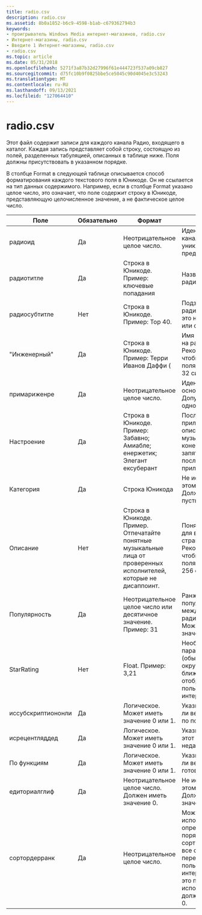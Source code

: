 ```yaml
---
title: radio.csv
description: radio.csv
ms.assetid: 8b0a1852-b6c9-4598-b1ab-c679362794b3
keywords:
- проигрыватель Windows Media интернет-магазинов, radio.csv
- Интернет-магазины, radio.csv
- Введите 1 Интернет-магазины, radio.csv
- radio.csv
ms.topic: article
ms.date: 05/31/2018
ms.openlocfilehash: 5271f3a87b32d27996f61e444723f537a09cb827
ms.sourcegitcommit: d75fc10b9f0825bbe5ce5045c90d4045e3c53243
ms.translationtype: MT
ms.contentlocale: ru-RU
ms.lasthandoff: 09/13/2021
ms.locfileid: "127064410"
---
```

# <a name="radiocsv"></a>radio.csv

Этот файл содержит записи для каждого канала Радио, входящего в каталог. Каждая запись представляет собой строку, состоящую из полей, разделенных табуляцией, описанных в таблице ниже. Поля должны присутствовать в указанном порядке.

В столбце Format в следующей таблице описывается способ форматирования каждого текстового поля в Юникоде. Он не ссылается на тип данных содержимого. Например, если в столбце Format указано целое число, это означает, что поле содержит строку в Юникоде, представляющую целочисленное значение, а не фактическое целое число.



| Поле              | Обязательно | Формат                                                                                                               | Описание                                                                                                                        |
|--------------------|----------|----------------------------------------------------------------------------------------------------------------------|------------------------------------------------------------------------------------------------------------------------------------|
| радиоид            | Да      | Неотрицательное целое число.                                                                                                | Идентификатор для канала Радио, уникальный в пределах radio.csv.                                                                             |
| радиотитле         | Да      | Строка в Юникоде. Пример: ключевые попадания<br/>                                                                    | Название канала радио.                                                                                                                  |
| радиосубтитле      | Нет       | Строка в Юникоде. Пример: Top 40.                                                                                     | Подзаголовок радиоканала. Часто это название жанра или субженре.                                                                               |
| "Инженерный"         | Да      | Строка в Юникоде. Пример: Терри Иванов Даффи (                                                                             | Имя программиста на радио-канале. Рекомендуется, чтобы длина этого поля не превышала 32 символов.                                     |
| примариженре       | Да      | Неотрицательное целое число.                                                                                                | Идентификатор основного жанра. Допускается только одно значение.                                                                            |
| Настроение               | Да      | Строка в Юникоде. Пример: Забавно; Амиабле; енержетик; Элегант ексуберант<br/>                                       | Последовательность прилагательных, описывающих музыку. Без конечной точки с запятой после последней прилагательной.                                    |
| Категория           | Да      | Строка Юникода                                                                                                       | Не используется в этом выпуске. Должен быть пустым.                                                                                         |
| Описание        | Нет       | Строка в Юникоде. Пример. Отпечатайте понятные музыкальные лица от проверенных исполнителей, которые не дисаппоинт.<br/> | Понятное описание для вывода на страницы свойств. Рекомендуется, чтобы длина этого поля не превышала 256 символов.                   |
| Популярность         | Да      | Неотрицательное целое число или десятичное значение. Пример: 31<br/>                                                         | Ранжирование по популярности между радиоканалами. Может иметь значение 0.                                                                                    |
| StarRating         | Нет       | Float. Пример: 3,21<br/>                                                                                       | Необязательный параметр. Значение (обычно от 0 до 5) округляется до ближайшего 1/4 для отображаемого в пользовательском интерфейсе.                   |
| иссубскриптиононли | Да      | Логическое. Может иметь значение 0 или 1.                                                                                              | Указывает, доступен ли веб-канал только по подписке.                                                                      |
| исрецентляддед    | Да      | Логическое. Может иметь значение 0 или 1.                                                                                              | Указывает, был ли этот веб-канал недавно добавлен.                                                                                    |
| По функциям         | Да      | Логическое. Может иметь значение 0 или 1.                                                                                              | Указывает, является ли веб-канал готовым.                                                                                            |
| едиториалглиф     | Да      | Неотрицательное целое число. Должен иметь значение 0.                                                                                   | Не используется в этом выпуске. Должен иметь значение 0.                                                                                             |
| сортордерранк      | Да      | Неотрицательное целое число.                                                                                                | Можно использовать для определения порядка сортировки, когда все станции перечислены в пользовательском интерфейсе. Если это поле не используется, должно быть равно 0. |



 

 

 





